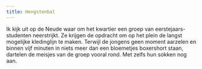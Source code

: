 ```yaml
---
title: Hengstenbal
---
```

Ik kijk uit op de Neude waar om het kwartier een groep van eerstejaars-studenten neerstrijkt. Ze krijgen de opdracht om op het plein de langst mogelijke kledinglijn te maken. Terwijl de jongens geen moment aarzelen en binnen vijf minuten in niets meer dan een bloemetjes boxershort staan, dartelen de meisjes van de groep vooral rond. Met zelfs hun sokken nog aan.
